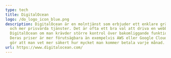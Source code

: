 ```yaml
---
type: tech
title: DigitalOcean
logo: /do_logo_icon_blue.png
description: DigitalOcean är en molntjänst som erbjuder ett enklare gränssnitt
  och mer prisvärda tjänster. Det är ofta ett bra val att driva en webbplats på
  DigitalOcean om man krävder större kontrol över bakomliggande funktioner.
  Deras priser är mer förutsägbara än exempelvis AWS eller Google Cloud, vilket
  gör att man vet mer säkert hur mycket man kommer betala varje månad.
url: https://www.digitalocean.com/
---
```

